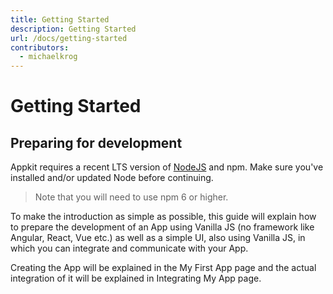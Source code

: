 ```yaml
---
title: Getting Started
description: Getting Started
url: /docs/getting-started
contributors:
  - michaelkrog
---
```


# Getting Started

## Preparing for development

Appkit requires a recent LTS version of [NodeJS](https://nodejs.org/) and npm. Make sure you've installed and/or updated Node before continuing.

> Note that you will need to use npm 6 or higher.

To make the introduction as simple as possible, this guide will explain how to prepare the development of an App using Vanilla JS (no framework like Angular, React, Vue etc.) as well as a simple UI, also using Vanilla JS, in which you can integrate and communicate with your App.

Creating the App will be explained in the <stencil-route-link url="/docs/my-first-app">My First App</stencil-route-link> page and the actual integration of it will be explained in <stencil-route-link url="/docs/integrating-my-app">Integrating My App</stencil-route-link> page.
